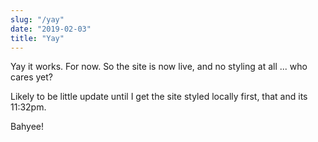 ```yaml
---
slug: "/yay"
date: "2019-02-03"
title: "Yay"
---
```

Yay it works. For now.
So the site is now live, and no styling at all ... who cares yet?

Likely to be little update until I get the site styled locally first, that and its 11:32pm.

Bahyee!